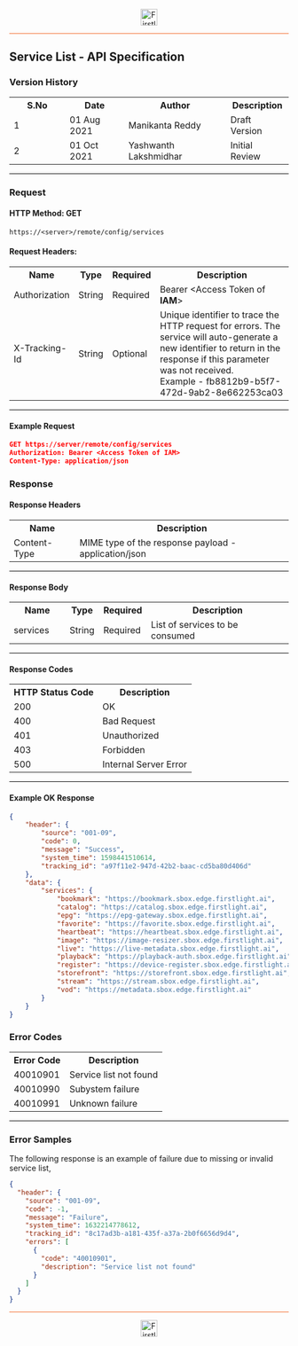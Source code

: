 <p align="center"><img src="https://cdn.shortpixel.ai/spai/w_378+q_lossy+ret_img+to_webp/https://firstlight.ai/wp-content/uploads/2021/03/300ppi-logotype-transparent.png" alt="Firstlight" height="30"/></p>

<hr style="height:1px;border-width:0;background-color:#f26524">

## Service List - API Specification

### Version History

<table width='100%'>
  <tr>
    <th width='20%'>S.No</th>
    <th>Date</th>
    <th>Author</th>
    <th>Description</th>
  </tr>
  <tr>
    <td>1</td>
    <td>01 Aug 2021</td>
    <td>Manikanta Reddy</td>
    <td>Draft Version</td>
  </tr>
  <tr>
    <td>2</td>
    <td>01 Oct 2021</td>
    <td>Yashwanth Lakshmidhar</td>
    <td>Initial Review</td>
  </tr>
</table>

<hr style="height:1px;border-width:0;background-color:black">

### Request

#### HTTP Method: GET

```
https://<server>/remote/config/services
```

#### Request Headers:

<table width='100%'>
  <tr>
    <th width='20%'>Name</th>
    <th>Type</th>
    <th>Required</th>
    <th>Description</th>
  </tr>
  <tr>
    <td>Authorization</td>
    <td>String</td>
    <td>Required</td>
    <td>Bearer &lt;Access Token of <b>IAM</b>&gt;</td>
  </tr>
  <tr>
    <td>X-Tracking-Id</td>
    <td>String</td>
    <td>Optional</td>
    <td>Unique identifier to trace the HTTP request for errors. The service will auto-generate a new identifier to return in the response if this parameter was not received.<br/>Example - fb8812b9-b5f7-472d-9ab2-8e662253ca03</td>
  </tr>
</table>

<hr style="height:1px;border-width:0;background-color:black">

<div class="page"/>

#### Example Request

```json
GET https://server/remote/config/services
Authorization: Bearer <Access Token of IAM>
Content-Type: application/json

```
### Response

#### Response Headers

<table width="100%">
  <tr>
    <th>Name</th>
    <th>Description</th>
  </tr>
  <tr>
    <td>Content-Type</td>
    <td>MIME type of the response payload - application/json</td>
  </tr>
</table>

<hr style="height:1px;border-width:0;background-color:black">

#### Response Body

<table width='100%'>
  <tr>
    <th width='20%'>Name</th>
    <th>Type</th>
    <th>Required</th>
    <th>Description</th>
  </tr>
  <tr>
    <td>services</td>
    <td>String</td>
    <td>Required</td>
    <td>List of services to be consumed</td>
  </tr>
</table>

<hr style="height:1px;border-width:0;background-color:black">

#### Response Codes

<table width="100%">
  <tr>
    <th>HTTP Status Code</th>
    <th>Description</th>
  </tr>
  <tr>
    <td>200</td>
    <td>OK</td>
  </tr>
  <tr>
    <td>400</td>
    <td>Bad Request</td>
  </tr>
  <tr>
    <td>401</td>
    <td>Unauthorized</td>
  </tr>
  <tr>
    <td>403</td>
    <td>Forbidden</td>
  </tr>
  <tr>
    <td>500</td>
    <td>Internal Server Error</td>
  </tr>
</table>

<hr style="height:1px;border-width:0;background-color:black">

<div class="page"/>

#### Example OK Response

```json
{
	"header": {
		"source": "001-09",
		"code": 0,
		"message": "Success",
		"system_time": 1598441510614,
		"tracking_id": "a97f11e2-947d-42b2-baac-cd5ba80d406d"
	},
	"data": {
		"services": {
			"bookmark": "https://bookmark.sbox.edge.firstlight.ai",
			"catalog": "https://catalog.sbox.edge.firstlight.ai",
			"epg": "https://epg-gateway.sbox.edge.firstlight.ai",
			"favorite": "https://favorite.sbox.edge.firstlight.ai",
			"heartbeat": "https://heartbeat.sbox.edge.firstlight.ai",
			"image": "https://image-resizer.sbox.edge.firstlight.ai",
			"live": "https://live-metadata.sbox.edge.firstlight.ai",
			"playback": "https://playback-auth.sbox.edge.firstlight.ai",
			"register": "https://device-register.sbox.edge.firstlight.ai",
			"storefront": "https://storefront.sbox.edge.firstlight.ai",
			"stream": "https://stream.sbox.edge.firstlight.ai",
			"vod": "https://metadata.sbox.edge.firstlight.ai"
		}
	}
}
```

### Error Codes

<table width="100%">
  <tr>
    <th>Error Code</th>
    <th>Description</th>
  </tr>
  <tr>
    <td>40010901</td>
    <td>Service list not found</td>
  </tr>
    <td>40010990</td>
    <td>Subystem failure</td>
  </tr>
  <tr>
    <td>40010991</td>
    <td>Unknown failure</td>
  </tr>
</table>

<hr style="height:1px;border-width:0;background-color:black">

### Error Samples

The following response is an example of failure due to missing or invalid service list,

```json
{
  "header": {
    "source": "001-09",
    "code": -1,
    "message": "Failure",
    "system_time": 1632214778612,
    "tracking_id": "8c17ad3b-a181-435f-a37a-2b0f6656d9d4",
    "errors": [
      {
        "code": "40010901",
        "description": "Service list not found"
      }
    ]
  }
}
```

<hr style="height:1px;border-width:0;background-color:#f26524">

<p align="center"><img src="https://cdn.shortpixel.ai/spai/w_378+q_lossy+ret_img+to_webp/https://firstlight.ai/wp-content/uploads/2021/03/300ppi-logotype-transparent.png" alt="Firstlight" height="30"/></p>